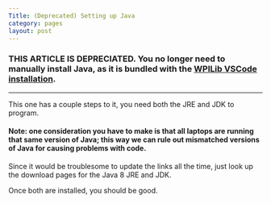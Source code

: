 ```yaml
---
Title: (Deprecated) Setting up Java
category: pages
layout: post
---
```

### THIS ARTICLE IS DEPRECIATED. You no longer need to manually install Java, as it is bundled with the [WPILib VSCode installation](https://github.com/Team2530/Documentation/wiki/Setting-up-VSCode).

***

This one has a couple steps to it, you need both the JRE and JDK to program.

#### Note: one consideration you have to make is that all laptops are running that same version of Java; this way we can rule out mismatched versions of Java for causing problems with code.

Since it would be troublesome to update the links all the time, just look up the download pages for the Java 8 JRE and JDK.

Once both are installed, you should be good.
